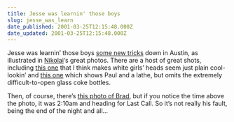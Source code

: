 ```yaml
---
title: Jesse was learnin' those boys
slug: jesse_was_learn
date_published: 2001-03-25T12:15:48.000Z
date_updated: 2001-03-25T12:15:48.000Z
---
```


Jesse was learnin’ those boys [some new tricks](http://www.fairvue.com/sxsw2001/image.asp?number=54) down in Austin, as illustrated in [Nikolai](http://www.fairvue.com)‘s great photos. There are a host of great shots, including [this one](http://www.fairvue.com/sxsw2001/image.asp?number=36) that I think makes white girls’ heads seem just plain cool-lookin’ and [this one](http://www.fairvue.com/sxsw2001/image.asp?number=61) which shows Paul and a lathe, but omits the extremely difficult-to-open glass coke bottles.

Then, of course, there’s [this photo of Brad](http://www.fairvue.com/sxsw2001/image.asp?number=79), but if you notice the time above the photo, it was 2:10am and heading for Last Call. So it’s not really his fault, being the end of the night and all…
